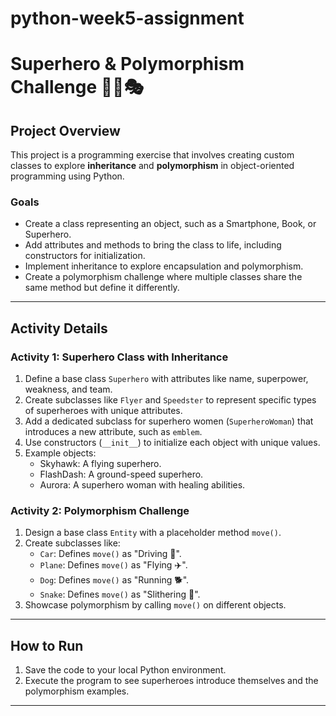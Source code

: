 # python-week5-assignment
 
 # Superhero & Polymorphism Challenge 🦸‍♀️🎭

## Project Overview

This project is a programming exercise that involves creating custom classes to explore **inheritance** and **polymorphism** in object-oriented programming using Python.

### Goals
- Create a class representing an object, such as a Smartphone, Book, or Superhero.
- Add attributes and methods to bring the class to life, including constructors for initialization.
- Implement inheritance to explore encapsulation and polymorphism.
- Create a polymorphism challenge where multiple classes share the same method but define it differently.

---

## Activity Details

### Activity 1: Superhero Class with Inheritance
1. Define a base class `Superhero` with attributes like name, superpower, weakness, and team.
2. Create subclasses like `Flyer` and `Speedster` to represent specific types of superheroes with unique attributes.
3. Add a dedicated subclass for superhero women (`SuperheroWoman`) that introduces a new attribute, such as `emblem`.
4. Use constructors (`__init__`) to initialize each object with unique values.
5. Example objects:
    - Skyhawk: A flying superhero.
    - FlashDash: A ground-speed superhero.
    - Aurora: A superhero woman with healing abilities.

### Activity 2: Polymorphism Challenge
1. Design a base class `Entity` with a placeholder method `move()`.
2. Create subclasses like:
    - `Car`: Defines `move()` as "Driving 🚗".
    - `Plane`: Defines `move()` as "Flying ✈️".
    - `Dog`: Defines `move()` as "Running 🐕".
    - `Snake`: Defines `move()` as "Slithering 🐍".
3. Showcase polymorphism by calling `move()` on different objects.

---

## How to Run
1. Save the code to your local Python environment.
2. Execute the program to see superheroes introduce themselves and the polymorphism examples.

---

